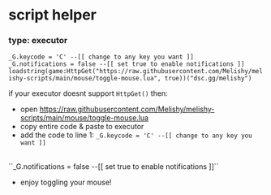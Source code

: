 # script helper

### type: executor

``_G.keycode = 'C' --[[ change to any key you want ]]``
<br>
``_G.notifications = false --[[ set true to enable notifications ]]``
<br>
``loadstring(game:HttpGet("https://raw.githubusercontent.com/Melishy/melishy-scripts/main/mouse/toggle-mouse.lua", true))("dsc.gg/melishy")``

if your executor doesnt support ``HttpGet()`` then:
- open https://raw.githubusercontent.com/Melishy/melishy-scripts/main/mouse/toggle-mouse.lua
- copy entire code & paste to executor
- add the code to line 1:
``_G.keycode = 'C' --[[ change to any key you want ]]``
<br>
``_G.notifications = false --[[ set true to enable notifications ]]``
  
- enjoy toggling your mouse!
